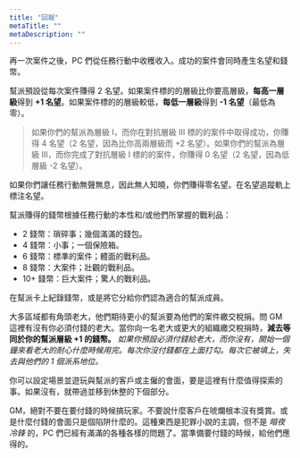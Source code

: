 ```yaml
---
title: "回報"
metaTitle: ""
metaDescription: ""
---
```


再一次案件之後，PC 們從任務行動中收穫收入。成功的案件會同時產生<span class="game-term">名望</span>和<span class="game-term">錢幣</span>。

幫派預設從每次案件賺得 2 <span class="game-term">名望</span>。如果案件標的的層級比你要高層級，**每高一層級**得到 **+1 <span class="game-term">名望</span>**。如果案件標的的層級較低，**每低一層級**得到 **-1 <span class="game-term">名望</span>**（最低為零）。

> 如果你們的幫派為層級 I，而你在對抗層級 III 標的的案件中取得成功，你賺得 4 <span class="game-term">名望</span>（2 <span class="game-term">名望</span>，因為比你高兩層級而 +2 <span class="game-term">名望</span>）。如果你們的幫派為層級 III，而你完成了對抗層級 I 標的的案件，你賺得 0 <span class="game-term">名望</span>（2 <span class="game-term">名望</span>，因為低層級 -2 <span class="game-term">名望</span>）。

如果你們讓任務行動無聲無息，因此無人知曉，你們賺得零<span class="game-term">名望</span>。在<span class="game-term">名望</span>追蹤軌上標注名望。

幫派賺得的<span class="game-term">錢幣</span>根據任務行動的本性和/或他們所掌握的戰利品：

* <span class="game-term">2 錢幣：</span>瑣碎事；幾個滿滿的錢包。
* <span class="game-term">4 錢幣：</span>小事；一個保險箱。
* <span class="game-term">6 錢幣：</span>標準的案件；體面的戰利品。
* <span class="game-term">8 錢幣：</span>大案件；壯觀的戰利品。
* <span class="game-term">10+ 錢幣：</span>巨大案件；驚人的戰利品。

在幫派卡上紀錄<span class="game-term">錢幣</span>，或是將它分給你們認為適合的幫派成員。

大多區域都有角頭老大，他們期待更小的幫派要為他們的案件繳交稅捐。問 GM 這裡有沒有你必須付錢的老大。當你向一名老大或更大的組織繳交稅捐時，**減去等同於你的幫派層級 +1 的<span class="game-term">錢幣</span>。** _如果你預設必須付錢給老大，而你沒有，開始一個鐘來看老大的耐心什麼時候用完。每次你沒付錢都在上面打勾。每次它被填上，失去與他們的 1 個派系地位。_

你可以設定場景並遊玩與幫派的客戶或主僱的會面，要是這裡有什麼值得探索的事。如果沒有，就帶過並移到休整的下個部分。

GM，絕對不要在要付錢的時候搞玩家。不要說什麼客戶在唬爛根本沒有獎賞。或是什麼付錢的會面只是個陷阱什麼的。這種東西是犯罪小說的主調，但不是 _暗夜冷鋒_ 的，PC 們已經有滿滿的各種各樣的問題了。當準備要付錢的時候，給他們應得的。